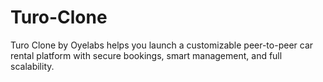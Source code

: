 # Turo-Clone
Turo Clone by Oyelabs helps you launch a customizable peer-to-peer car rental platform with secure bookings, smart management, and full scalability.
